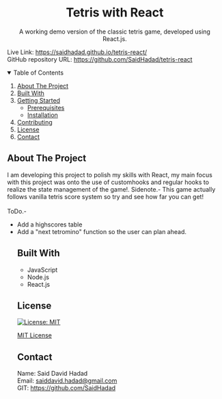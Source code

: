 <!-- PROJECT TITE -->
  <h1 align="center">Tetris with React</h1>
  
  <!-- DESCRIPTION -->
  <p align="center">
  A working demo version of the classic tetris game, developed using React.js.

  <!-- DEPLOYED LINK -->
  Live Link: https://saidhadad.github.io/tetris-react/
  <br>
  GitHub repository URL: https://github.com/SaidHadad/tetris-react

  <!-- TABLE OF CONTENTS -->
  <details open="open">
  <summary>Table of Contents</summary>
  <ol>
  <li><a href="#about-the-project">About The Project</a></li>
  <li><a href="#built-with">Built With</a></li>
  <li>
    <a href="#getting-started">Getting Started</a>
    <ul>
    <li><a href="#prerequisites">Prerequisites</a></li>
    <li><a href="#installation">Installation</a></li>
    </ul>
    </li>
  <li><a href="#contributing">Contributing</a></li>
  <li><a href="#license">License</a></li>
  <li><a href="#contact">Contact</a></li>
  </ol>
  </details>
  
  
  <!-- ABOUT THE PROJECT -->
  ## About The Project

  I am developing this project to polish my skills with React, my main focus with this project was onto the use of customhooks and regular hooks to
  realize the state management of the game!.
  Sidenote.- This game actually follows vanilla tetris score system so try and see how far you can get! 
  <br>
  <br>
  ToDo.- 
  <ul>
   <li>Add a highscores table</li>
   <li>Add a "next tetromino" function so the user can plan ahead.</li>

  ## Built With

  * JavaScript
  * Node.js
  * React.js
  
  <!-- LICENSE -->
  
  ## License

 [![License: MIT](https://img.shields.io/badge/License-MIT-yellow.svg)](https://opensource.org/licenses/MIT)

[MIT License](https://choosealicense.com/licenses/mit/)  
  
  <!-- CONTACT -->
  
  ## Contact
  Name: Said David Hadad <br>
  Email: saiddavid.hadad@gmail.com <br>
  GIT: https://github.com/SaidHadad <br>